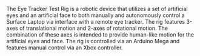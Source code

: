 The Eye Tracker Test Rig is a robotic device that utilizes a set of artificial eyes and an artificial face to both manually and autonomously control a Surface Laptop via interface with a remote eye tracker. The rig features 3-axes of translational motion and 2-axes of rotational motion. The combination of these axes is intended to provide human-like motion for the artificial eyes and face. The rig is controlled via an Arduino Mega and features manual control via an Xbox controller.
